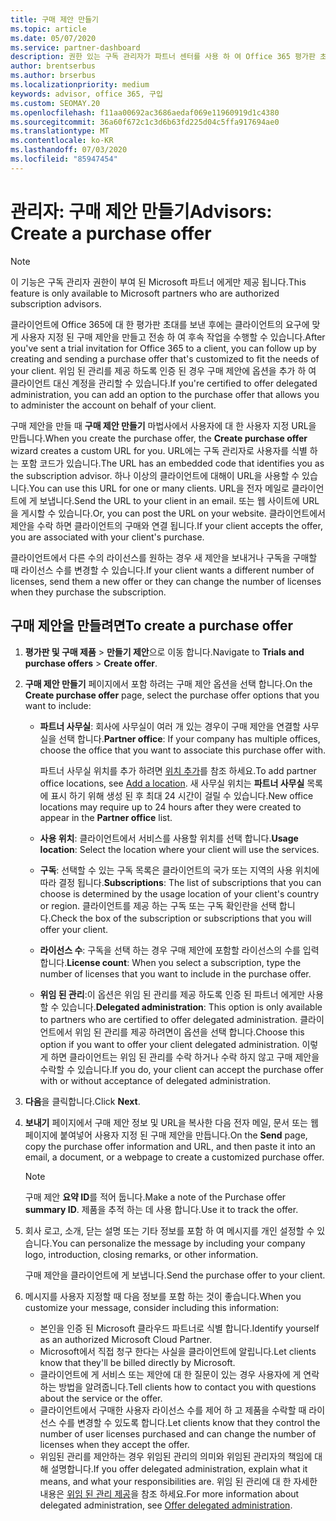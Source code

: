 ```yaml
---
title: 구매 제안 만들기
ms.topic: article
ms.date: 05/07/2020
ms.service: partner-dashboard
description: 권한 있는 구독 관리자가 파트너 센터를 사용 하 여 Office 365 평가판 초대에 포함할 구매 제안 및 사용자 지정 URL을 만드는 방법을 알아보세요.
author: brentserbus
ms.author: brserbus
ms.localizationpriority: medium
keywords: advisor, office 365, 구입
ms.custom: SEOMAY.20
ms.openlocfilehash: f11aa00692ac3686aedaf069e11960919d1c4380
ms.sourcegitcommit: 36a60f672c1c3d6b63fd225d04c5ffa917694ae0
ms.translationtype: MT
ms.contentlocale: ko-KR
ms.lasthandoff: 07/03/2020
ms.locfileid: "85947454"
---
```

# <a name="advisors-create-a-purchase-offer"></a><span data-ttu-id="4effb-104">관리자: 구매 제안 만들기</span><span class="sxs-lookup"><span data-stu-id="4effb-104">Advisors: Create a purchase offer</span></span>

> [!NOTE]
> <span data-ttu-id="4effb-105">이 기능은 구독 관리자 권한이 부여 된 Microsoft 파트너 에게만 제공 됩니다.</span><span class="sxs-lookup"><span data-stu-id="4effb-105">This feature is only available to Microsoft partners who are authorized subscription advisors.</span></span>

<span data-ttu-id="4effb-106">클라이언트에 Office 365에 대 한 평가판 초대를 보낸 후에는 클라이언트의 요구에 맞게 사용자 지정 된 구매 제안을 만들고 전송 하 여 후속 작업을 수행할 수 있습니다.</span><span class="sxs-lookup"><span data-stu-id="4effb-106">After you've sent a trial invitation for Office 365 to a client, you can follow up by creating and sending a purchase offer that's customized to fit the needs of your client.</span></span> <span data-ttu-id="4effb-107">위임 된 관리를 제공 하도록 인증 된 경우 구매 제안에 옵션을 추가 하 여 클라이언트 대신 계정을 관리할 수 있습니다.</span><span class="sxs-lookup"><span data-stu-id="4effb-107">If you're certified to offer delegated administration, you can add an option to the purchase offer that allows you to administer the account on behalf of your client.</span></span>

<span data-ttu-id="4effb-108">구매 제안을 만들 때 **구매 제안 만들기** 마법사에서 사용자에 대 한 사용자 지정 URL을 만듭니다.</span><span class="sxs-lookup"><span data-stu-id="4effb-108">When you create the purchase offer, the **Create purchase offer** wizard creates a custom URL for you.</span></span> <span data-ttu-id="4effb-109">URL에는 구독 관리자로 사용자를 식별 하는 포함 코드가 있습니다.</span><span class="sxs-lookup"><span data-stu-id="4effb-109">The URL has an embedded code that identifies you as the subscription advisor.</span></span> <span data-ttu-id="4effb-110">하나 이상의 클라이언트에 대해이 URL을 사용할 수 있습니다.</span><span class="sxs-lookup"><span data-stu-id="4effb-110">You can use this URL for one or many clients.</span></span> <span data-ttu-id="4effb-111">URL을 전자 메일로 클라이언트에 게 보냅니다.</span><span class="sxs-lookup"><span data-stu-id="4effb-111">Send the URL to your client in an email.</span></span> <span data-ttu-id="4effb-112">또는 웹 사이트에 URL을 게시할 수 있습니다.</span><span class="sxs-lookup"><span data-stu-id="4effb-112">Or, you can post the URL on your website.</span></span> <span data-ttu-id="4effb-113">클라이언트에서 제안을 수락 하면 클라이언트의 구매와 연결 됩니다.</span><span class="sxs-lookup"><span data-stu-id="4effb-113">If your client accepts the offer, you are associated with your client's purchase.</span></span>

<span data-ttu-id="4effb-114">클라이언트에서 다른 수의 라이선스를 원하는 경우 새 제안을 보내거나 구독을 구매할 때 라이선스 수를 변경할 수 있습니다.</span><span class="sxs-lookup"><span data-stu-id="4effb-114">If your client wants a different number of licenses, send them a new offer or they can change the number of licenses when they purchase the subscription.</span></span>

## <a name="to-create-a-purchase-offer"></a><span data-ttu-id="4effb-115">구매 제안을 만들려면</span><span class="sxs-lookup"><span data-stu-id="4effb-115">To create a purchase offer</span></span>

1. <span data-ttu-id="4effb-116">**평가판 및 구매 제품**  >  **만들기 제안**으로 이동 합니다.</span><span class="sxs-lookup"><span data-stu-id="4effb-116">Navigate to **Trials and purchase offers** > **Create offer**.</span></span>

2. <span data-ttu-id="4effb-117">**구매 제안 만들기** 페이지에서 포함 하려는 구매 제안 옵션을 선택 합니다.</span><span class="sxs-lookup"><span data-stu-id="4effb-117">On the **Create purchase offer** page, select the purchase offer options that you want to include:</span></span>

    - <span data-ttu-id="4effb-118">**파트너 사무실**: 회사에 사무실이 여러 개 있는 경우이 구매 제안을 연결할 사무실을 선택 합니다.</span><span class="sxs-lookup"><span data-stu-id="4effb-118">**Partner office**: If your company has multiple offices, choose the office that you want to associate this purchase offer with.</span></span>

        <span data-ttu-id="4effb-119">파트너 사무실 위치를 추가 하려면 [위치 추가](manage-locations.md)를 참조 하세요.</span><span class="sxs-lookup"><span data-stu-id="4effb-119">To add partner office locations, see [Add a location](manage-locations.md).</span></span> <span data-ttu-id="4effb-120">새 사무실 위치는 **파트너 사무실** 목록에 표시 하기 위해 생성 된 후 최대 24 시간이 걸릴 수 있습니다.</span><span class="sxs-lookup"><span data-stu-id="4effb-120">New office locations may require up to 24 hours after they were created to appear in the **Partner office** list.</span></span>

    - <span data-ttu-id="4effb-121">**사용 위치**: 클라이언트에서 서비스를 사용할 위치를 선택 합니다.</span><span class="sxs-lookup"><span data-stu-id="4effb-121">**Usage location**: Select the location where your client will use the services.</span></span>
    - <span data-ttu-id="4effb-122">**구독**: 선택할 수 있는 구독 목록은 클라이언트의 국가 또는 지역의 사용 위치에 따라 결정 됩니다.</span><span class="sxs-lookup"><span data-stu-id="4effb-122">**Subscriptions**: The list of subscriptions that you can choose is determined by the usage location of your client's country or region.</span></span> <span data-ttu-id="4effb-123">클라이언트를 제공 하는 구독 또는 구독 확인란을 선택 합니다.</span><span class="sxs-lookup"><span data-stu-id="4effb-123">Check the box of the subscription or subscriptions that you will offer your client.</span></span>
    - <span data-ttu-id="4effb-124">**라이선스 수**: 구독을 선택 하는 경우 구매 제안에 포함할 라이선스의 수를 입력 합니다.</span><span class="sxs-lookup"><span data-stu-id="4effb-124">**License count**: When you select a subscription, type the number of licenses that you want to include in the purchase offer.</span></span>
    - <span data-ttu-id="4effb-125">**위임 된 관리**:이 옵션은 위임 된 관리를 제공 하도록 인증 된 파트너 에게만 사용할 수 있습니다.</span><span class="sxs-lookup"><span data-stu-id="4effb-125">**Delegated administration**: This option is only available to partners who are certified to offer delegated administration.</span></span> <span data-ttu-id="4effb-126">클라이언트에서 위임 된 관리를 제공 하려면이 옵션을 선택 합니다.</span><span class="sxs-lookup"><span data-stu-id="4effb-126">Choose this option if you want to offer your client delegated administration.</span></span> <span data-ttu-id="4effb-127">이렇게 하면 클라이언트는 위임 된 관리를 수락 하거나 수락 하지 않고 구매 제안을 수락할 수 있습니다.</span><span class="sxs-lookup"><span data-stu-id="4effb-127">If you do, your client can accept the purchase offer with or without acceptance of delegated administration.</span></span>

3. <span data-ttu-id="4effb-128">**다음**을 클릭합니다.</span><span class="sxs-lookup"><span data-stu-id="4effb-128">Click **Next**.</span></span>

4. <span data-ttu-id="4effb-129">**보내기** 페이지에서 구매 제안 정보 및 URL을 복사한 다음 전자 메일, 문서 또는 웹 페이지에 붙여넣어 사용자 지정 된 구매 제안을 만듭니다.</span><span class="sxs-lookup"><span data-stu-id="4effb-129">On the **Send** page, copy the purchase offer information and URL, and then paste it into an email, a document, or a webpage to create a customized purchase offer.</span></span>

    > [!NOTE]
    > <span data-ttu-id="4effb-130">구매 제안 **요약 ID**를 적어 둡니다.</span><span class="sxs-lookup"><span data-stu-id="4effb-130">Make a note of the Purchase offer **summary ID**.</span></span> <span data-ttu-id="4effb-131">제품을 추적 하는 데 사용 합니다.</span><span class="sxs-lookup"><span data-stu-id="4effb-131">Use it to track the offer.</span></span>

5. <span data-ttu-id="4effb-132">회사 로고, 소개, 닫는 설명 또는 기타 정보를 포함 하 여 메시지를 개인 설정할 수 있습니다.</span><span class="sxs-lookup"><span data-stu-id="4effb-132">You can personalize the message by including your company logo, introduction, closing remarks, or other information.</span></span>

    <span data-ttu-id="4effb-133">구매 제안을 클라이언트에 게 보냅니다.</span><span class="sxs-lookup"><span data-stu-id="4effb-133">Send the purchase offer to your client.</span></span>

6. <span data-ttu-id="4effb-134">메시지를 사용자 지정할 때 다음 정보를 포함 하는 것이 좋습니다.</span><span class="sxs-lookup"><span data-stu-id="4effb-134">When you customize your message, consider including this information:</span></span>

    - <span data-ttu-id="4effb-135">본인을 인증 된 Microsoft 클라우드 파트너로 식별 합니다.</span><span class="sxs-lookup"><span data-stu-id="4effb-135">Identify yourself as an authorized Microsoft Cloud Partner.</span></span>
    - <span data-ttu-id="4effb-136">Microsoft에서 직접 청구 한다는 사실을 클라이언트에 알립니다.</span><span class="sxs-lookup"><span data-stu-id="4effb-136">Let clients know that they'll be billed directly by Microsoft.</span></span>
    - <span data-ttu-id="4effb-137">클라이언트에 게 서비스 또는 제안에 대 한 질문이 있는 경우 사용자에 게 연락 하는 방법을 알려줍니다.</span><span class="sxs-lookup"><span data-stu-id="4effb-137">Tell clients how to contact you with questions about the service or the offer.</span></span>
    - <span data-ttu-id="4effb-138">클라이언트에서 구매한 사용자 라이선스 수를 제어 하 고 제품을 수락할 때 라이선스 수를 변경할 수 있도록 합니다.</span><span class="sxs-lookup"><span data-stu-id="4effb-138">Let clients know that they control the number of user licenses purchased and can change the number of licenses when they accept the offer.</span></span>
    - <span data-ttu-id="4effb-139">위임된 관리를 제안하는 경우 위임된 관리의 의미와 위임된 관리자의 책임에 대해 설명합니다.</span><span class="sxs-lookup"><span data-stu-id="4effb-139">If you offer delegated administration, explain what it means, and what your responsibilities are.</span></span> <span data-ttu-id="4effb-140">위임 된 관리에 대 한 자세한 내용은 [위임 된 관리 제공](customers-revoke-admin-privileges.md)을 참조 하세요.</span><span class="sxs-lookup"><span data-stu-id="4effb-140">For more information about delegated administration, see [Offer delegated administration](customers-revoke-admin-privileges.md).</span></span>
